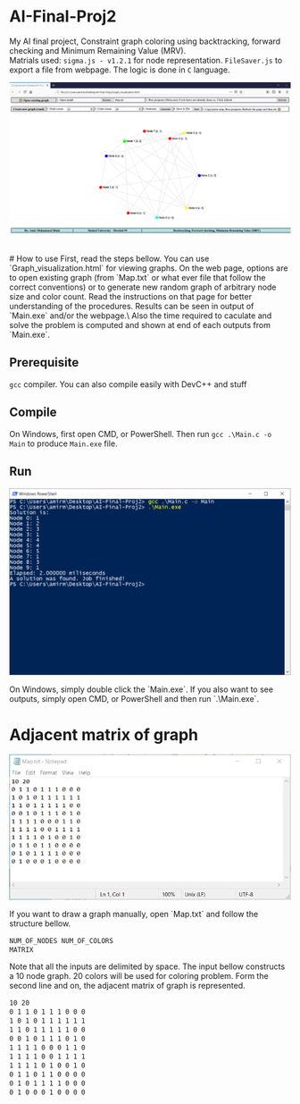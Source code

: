 # AI-Final-Proj2
My AI final project, Constraint graph coloring using backtracking, forward checking and Minimum Remaining Value (MRV).<br />
Matrials used: `sigma.js - v1.2.1` for node representation. `FileSaver.js` to export a file from webpage. The logic is done in `C` language.
<p align="center"><img src="https://raw.githubusercontent.com/DarkC343/AI-Final-Proj2/master/screenshots/graph_representation.png"></p>
<br />
# How to use
First, read the steps bellow. You can use `Graph_visualization.html` for viewing graphs. On the web page, options are to open existing graph (from `Map.txt` or what ever file that follow the correct conventions) or to generate new random graph of arbitrary node size and color count. Read the instructions on that page for better understanding of the procedures. Results can be seen in output of `Main.exe` and/or the webpage.\
Also the time required to caculate and solve the problem is computed and shown at end of each outputs from `Main.exe`.

## Prerequisite
`gcc` compiler. You can also compile easily with DevC++ and stuff
## Compile
On Windows, first open CMD, or PowerShell. Then run `gcc .\Main.c -o Main` to produce `Main.exe` file.
## Run
<p align="center"><img src="https://raw.githubusercontent.com/DarkC343/AI-Final-Proj2/master/screenshots/program_execution.png"></p>
On Windows, simply double click the `Main.exe`. If you also want to see outputs, simply open CMD, or PowerShell and then run `.\Main.exe`.

# Adjacent matrix of graph
<p align="center"><img src="https://raw.githubusercontent.com/DarkC343/AI-Final-Proj2/master/screenshots/adjacency_matrix.png"></p>
If you want to draw a graph manually, open `Map.txt` and follow the structure bellow.

```
NUM_OF_NODES NUM_OF_COLORS
MATRIX
```

Note that all the inputs are delimited by space.
The input bellow constructs a 10 node graph. 20 colors will be used for coloring problem. Form the second line and on, the adjacent matrix of graph is represented.

```
10 20
0 1 1 0 1 1 1 0 0 0
1 0 1 0 1 1 1 1 1 1
1 1 0 1 1 1 1 1 0 0
0 0 1 0 1 1 1 0 1 0
1 1 1 1 0 0 0 1 1 0
1 1 1 1 0 0 1 1 1 1
1 1 1 1 0 1 0 0 1 0
0 1 1 0 1 1 0 0 0 0
0 1 0 1 1 1 1 0 0 0
0 1 0 0 0 1 0 0 0 0
```
